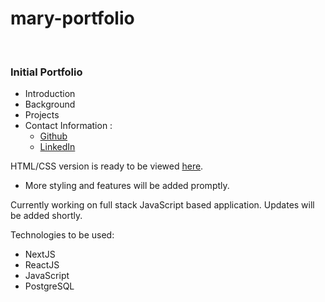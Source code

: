 # mary-portfolio

<br>

### Initial Portfolio
- Introduction
- Background
- Projects
- Contact Information :
   - [Github](https://github.com/maryjohnben)
   - [LinkedIn](http://linkedin.com/in/mary-benjamin)

HTML/CSS version is ready to be viewed [here](https://maryjohnben.github.io/mary-portfolio.github.io/).
<br>
- More styling and features will be added promptly.
<p>
Currently working on full stack JavaScript based application. Updates will be added shortly. 
</p>
<p> Technologies to be used: 

- NextJS
- ReactJS
- JavaScript
- PostgreSQL
</p>
